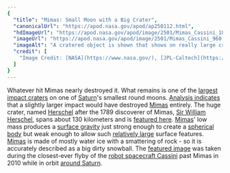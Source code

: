 ```yaml
---
{
  "title": "Mimas: Small Moon with a Big Crater",
  "canonicalUrl": "https://apod.nasa.gov/apod/ap250112.html",
  "hdImageUrl": "https://apod.nasa.gov/apod/image/2501/Mimas_Cassini_1800.jpg",
  "imageUrl": "https://apod.nasa.gov/apod/image/2501/Mimas_Cassini_960.jpg",
  "imageAlt": "A cratered object is shown that shows on really large crater on its right side. Please see the explanation for more detailed information.",
  "credit": [
    "Image Credit: [NASA](https://www.nasa.gov/), [JPL-Caltech](https://www.jpl.nasa.gov/), [Space Science Institute](https://www.spacescience.org/), [Cassini](https://science.nasa.gov/mission/cassini/)"
  ]
}
---
```


Whatever hit Mimas nearly destroyed it. What remains is one of the [largest impact craters](https://apod.nasa.gov/apod/ap960906.html) on one of [Saturn](https://science.nasa.gov/saturn/)'s smallest round moons. [Analysis indicates](https://sos.noaa.gov/datasets/mimas-saturns-moon/) that a slightly larger impact would have destroyed [Mimas](https://trek.nasa.gov/mimas/) entirely. The huge crater, named [Herschel](https://en.wikipedia.org/wiki/Herschel_Space_Observatory) after the 1789 discoverer of Mimas, [Sir William Herschel](https://en.wikipedia.org/wiki/William_Herschel), spans about 130 kilometers and is [featured here](https://photojournal.jpl.nasa.gov/catalog/PIA12570). [Mimas](https://en.wikipedia.org/wiki/Mimas_\(moon\))' low mass produces a [surface gravity](https://www.exploratorium.edu/ronh/weight/) just strong enough to create a [spherical body](https://en.wikipedia.org/wiki/Death_star) but weak enough to allow such [relatively large](https://www.reddit.com/r/aww/comments/jhqiig/fluffy_norwegian_forest_cat/#lightbox) surface features. [Mimas](https://science.nasa.gov/saturn/moons/mimas/) is made of mostly water ice with a smattering of rock - so it is accurately described as a big dirty snowball. The [featured image](https://photojournal.jpl.nasa.gov/catalog/PIA12570) was taken during the closest-ever flyby of the [robot spacecraft Cassini](https://science.nasa.gov/mission/cassini/spacecraft/cassini-orbiter/) past Mimas in 2010 while in orbit [around Saturn](https://apod.nasa.gov/apod/ap200419.html).

